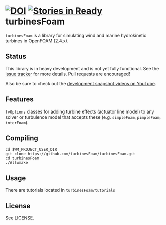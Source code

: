 [![DOI](https://zenodo.org/badge/4234/turbinesFoam/turbinesFoam.svg)](http://dx.doi.org/10.5281/zenodo.18423)
[![Stories in Ready](https://badge.waffle.io/turbinesfoam/turbinesfoam.png?label=ready&title=Ready)](https://waffle.io/turbinesfoam/turbinesfoam)
turbinesFoam
============

`turbinesFoam` is a library for simulating wind and marine 
hydrokinetic turbines in OpenFOAM (2.4.x).

Status
------

This library is in heavy development and is not yet fully functional.
See the [issue tracker](https://github.com/petebachant/turbinesFoam/issues)
for more details. 
Pull requests are encouraged!

Also be sure to check out the 
[development snapshot videos on YouTube](https://www.youtube.com/playlist?list=PLOlLyh5gytG8n8D3V1lDeZ3e9fJf9ux-e).

Features
--------
`fvOptions` classes for adding turbine effects (actuator line model)
to any solver or turbulence model
that accepts these (e.g. `simpleFoam`, `pimpleFoam`, `interFoam`). 


Compiling
---------

```
cd $WM_PROJECT_USER_DIR
git clone https://github.com/turbinesFoam/turbinesFoam.git
cd turbinesFoam
./Allwmake
```

Usage
-----
There are tutorials located in `turbinesFoam/tutorials`

License
-------

See LICENSE.
